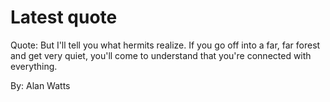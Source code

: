 # Latest quote 

Quote: But I'll tell you what hermits realize. If you go off into a far, far forest and get very quiet, you'll come to understand that you're connected with everything. 

By: Alan Watts